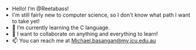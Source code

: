 - Hello! I’m @Reetabass!
- I'm still fairly new to computer science, so I don't know what path I want to take yet!
- 🌱 I’m currently learning the C language.
- 💞️ I want to collaborate on anything and everything to learn!
- 📫 You can reach me at Michael.basangan@my.jcu.edu.au

<!---
Reetabass/Reetabass is a ✨ special ✨ repository because its `README.md` (this file) appears on your GitHub profile.
You can click the Preview link to take a look at your changes.
--->
